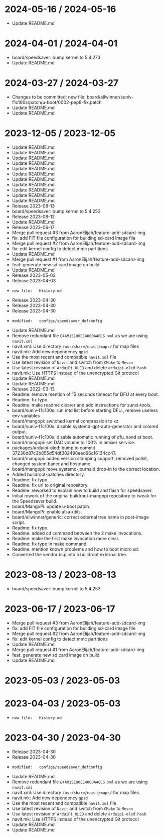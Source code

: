 
2024-05-16 / 2024-05-16
=======================

  * Update README.md

2024-04-01 / 2024-04-01
=======================

  * board/speedsaver: bump kernel to 5.4.273
  * Update README.md

2024-03-27 / 2024-03-27
=======================

  *  Changes to be committed: 	new file:   board/allwinner/suniv-f1c100s/patch/u-boot/0002-pep8-fix.patch
  * Update README.md
  * Update README.md

2023-12-05 / 2023-12-05
=======================

  * Update README.md
  * Update README.md
  * Update README.md
  * Update README.md
  * Update README.md
  * Update README.md
  * Update README.md
  * Update README.md
  * Update README.md
  * Update README.md
  * Update README.md
  * Release 2023-08-13
  * board/speedsaver: bump kernel to 5.4.253
  * Release 2023-08-12
  * Update README.md
  * Release 2023-06-17
  * Merge pull request #3 from AaronElijah/feature-add-sdcard-img
  * fix: add FIT file configuration for building sd-card image file
  * Merge pull request #2 from AaronElijah/feature-add-sdcard-img
  * fix: edit kernel config to detect mmc partitions
  * Update README.md
  * Merge pull request #1 from AaronElijah/feature-add-sdcard-img
  * feat: generate new sd card image on build
  * Update README.md
  * Release 2023-05-03
  * Release 2023-04-03
  * 	new file:   History.md
  * Release 2023-04-30
  * Release 2023-04-30
  * Release 2023-04-30
  * 	modified:   configs/speedsaver_defconfig
  * Update README.md
  * Remove redundant file `E4AM151H0EE4000AABCS.xml` as we are using `navit.xml`
  * navit.xml: Use directory `/usr/share/navit/maps/` for map files
  * navit.mk: Add new dependency `gpsd`
  * Use the most recent and compatible `navit.xml` file
  * Use latest revision of `Navit` and switch from `CMake` to `Meson`
  * Use latest revision of `ArduiPi_OLED` and delete `arduipi-oled.hash`
  * navit.mk: Use HTTPS instead of the unencrypted Git protocol
  * Update README.md
  * Update README.md
  * Release 2022-03-13
  * Readme: remove mention of 15 seconds timeout for DFU at every boot.
  * Readme: fix typo.
  * Readme: make readme clearer and add instructions for sunxi-tools.
  * board/suniv-f1c100s: run mtd list before starting DFU., remove useless env variables
  * board/mangopi: switched kernel compression to xz.
  * board/suniv-f1c100s: disable systemd-gpt-auto-generator and colored output.
  * board/suniv-f1c100s: disable automatic running of dfu_nand at boot.
  * board/mangopi: set DAC volume to 100% in amixer service.
  * packages/arduipi-oled: bump to commit 37230d87c3b855d54df302498eed96c16134cc47.
  * board/mangopi: added version stamping support, removed polkit, changed system baner and hostname.
  * board/mangopi: move systemd-journald drop-in to the correct location.
  * Added buildroot-patches directory.
  * Readme: fix typo.
  * Readme: fix url to original repository.
  * Readme: reworked to explain how to build and flash for speedsaver.
  * Initial rework of the original buildroot-mangopi repository to tweak for the Speedsaver build.
  * board/MangoPi: update u-boot patch.
  * board/MangoPi: enable alsa-utils.
  * board/allwinner/generic: correct external tree name in post-image script.
  * Readme: fix typo.
  * Readme: added cd command between the 2 make invocations.
  * Readme: make the first make invocation more clear.
  * Readme: fix typo in make command.
  * Readme: mention known problems and how to boot micro sd.
  * Converted the vendor bsp into a buildroot external tree.

2023-08-13 / 2023-08-13
=======================

  * board/speedsaver: bump kernel to 5.4.253

2023-06-17 / 2023-06-17
=======================

  * Merge pull request #3 from AaronElijah/feature-add-sdcard-img
  * fix: add FIT file configuration for building sd-card image file
  * Merge pull request #2 from AaronElijah/feature-add-sdcard-img
  * fix: edit kernel config to detect mmc partitions
  * Update README.md
  * Merge pull request #1 from AaronElijah/feature-add-sdcard-img
  * feat: generate new sd card image on build
  * Update README.md

2023-05-03 / 2023-05-03
=======================



2023-04-03 / 2023-05-03
=======================

  * 	new file:   History.md

2023-04-30 / 2023-04-30
=======================

  * Release 2023-04-30
  * Release 2023-04-30
  * 	modified:   configs/speedsaver_defconfig
  * Update README.md
  * Remove redundant file `E4AM151H0EE4000AABCS.xml` as we are using `navit.xml`
  * navit.xml: Use directory `/usr/share/navit/maps/` for map files
  * navit.mk: Add new dependency `gpsd`
  * Use the most recent and compatible `navit.xml` file
  * Use latest revision of `Navit` and switch from `CMake` to `Meson`
  * Use latest revision of `ArduiPi_OLED` and delete `arduipi-oled.hash`
  * navit.mk: Use HTTPS instead of the unencrypted Git protocol
  * Update README.md
  * Update README.md
